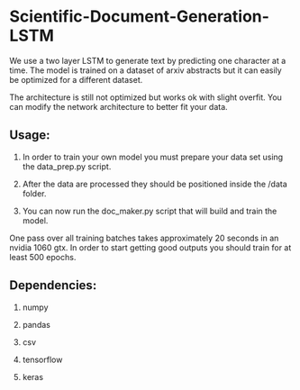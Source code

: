 # Scientific-Document-Generation-LSTM
We use a two layer LSTM to generate text by predicting one character at a time. The model is trained on a dataset of arxiv abstracts but it can easily be optimized for a different dataset.

The architecture is still not optimized but works ok with slight overfit. You can modify the network architecture to better fit your data.

## Usage:

1) In order to train your own model you must prepare your data set using the data_prep.py script. 

2) After the data are processed they should be positioned inside the /data folder. 

3) You can now run the doc_maker.py script that will build and train the model.

One pass over all training batches takes approximately 20 seconds in an nvidia 1060 gtx. In order to start getting good outputs you should train for at least 500 epochs.

## Dependencies:

1) numpy

2) pandas

3) csv

4) tensorflow

5) keras
